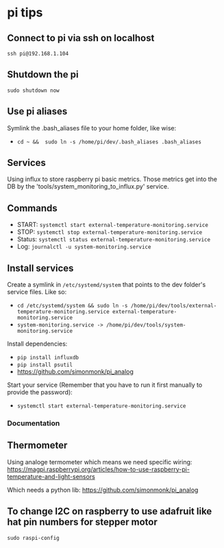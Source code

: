 # pi tips

## Connect to pi via ssh on localhost
`ssh pi@192.168.1.104`

## Shutdown the pi
`sudo shutdown now`

## Use pi aliases
Symlink the .bash_aliases file to your home folder, like wise:
   * `cd ~ &&  sudo ln -s /home/pi/dev/.bash_aliases .bash_aliases`

## Services
Using influx to store raspberry pi basic metrics. Those metrics get into the DB by the 'tools/system_monitoring_to_influx.py' service.

## Commands
   * START:  `systemctl start external-temperature-monitoring.service`
   * STOP:   `systemctl stop external-temperature-monitoring.service`
   * Status: `systemctl status external-temperature-monitoring.service`
   * Log:    `journalctl -u system-monitoring.service`

## Install services
Create a symlink in `/etc/systemd/system` that points to the dev folder's service files. Like so:
   * `cd /etc/systemd/system && sudo ln -s /home/pi/dev/tools/external-temperature-monitoring.service external-temperature-monitoring.service`
   * `system-monitoring.service -> /home/pi/dev/tools/system-monitoring.service`

Install dependencies:
   * `pip install influxdb`
   * `pip install psutil`
   * https://github.com/simonmonk/pi_analog

Start your service (Remember that you have to run it first manually to provide the password):
   * `systemctl start external-temperature-monitoring.service`


### Documentation
## Thermometer
Using analoge termometer which means we need specific wiring:
https://magpi.raspberrypi.org/articles/how-to-use-raspberry-pi-temperature-and-light-sensors

Which needs a python lib:
https://github.com/simonmonk/pi_analog


## To change I2C on raspberry to use adafruit like hat pin numbers for stepper motor
`sudo raspi-config`